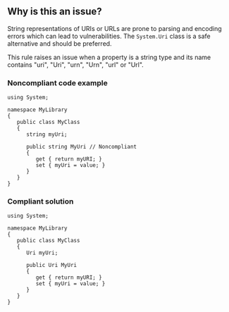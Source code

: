 ## Why is this an issue?
 
String representations of URIs or URLs are prone to parsing and encoding errors which can lead to vulnerabilities. The `System.Uri` class is a safe alternative and should be preferred.
 
This rule raises an issue when a property is a string type and its name contains "uri", "Uri", "urn", "Urn", "url" or "Url".
 
### Noncompliant code example

    using System;
    
    namespace MyLibrary
    {
       public class MyClass
       {
          string myUri;
    
          public string MyUri // Noncompliant
          {
             get { return myURI; }
             set { myUri = value; }
          }
       }
    }

### Compliant solution

    using System;
    
    namespace MyLibrary
    {
       public class MyClass
       {
          Uri myUri;
    
          public Uri MyUri
          {
             get { return myURI; }
             set { myUri = value; }
          }
       }
    }